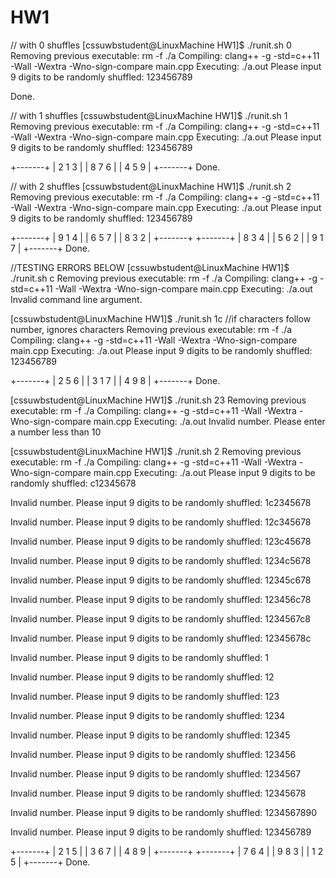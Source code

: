# HW1

// with 0 shuffles
[cssuwbstudent@LinuxMachine HW1]$ ./runit.sh 0
Removing previous executable: rm -f ./a
Compiling: clang++ -g -std=c++11 -Wall -Wextra -Wno-sign-compare main.cpp
Executing: ./a.out
Please input 9 digits to be randomly shuffled: 123456789

Done.

// with 1 shuffles
[cssuwbstudent@LinuxMachine HW1]$ ./runit.sh 1
Removing previous executable: rm -f ./a
Compiling: clang++ -g -std=c++11 -Wall -Wextra -Wno-sign-compare main.cpp
Executing: ./a.out
Please input 9 digits to be randomly shuffled: 123456789

+-------+
| 2 1 3 |
| 8 7 6 |
| 4 5 9 |
+-------+
Done.

// with 2 shuffles
[cssuwbstudent@LinuxMachine HW1]$ ./runit.sh 2
Removing previous executable: rm -f ./a
Compiling: clang++ -g -std=c++11 -Wall -Wextra -Wno-sign-compare main.cpp
Executing: ./a.out
Please input 9 digits to be randomly shuffled: 123456789

+-------+
| 9 1 4 |
| 6 5 7 |
| 8 3 2 |
+-------+
+-------+
| 8 3 4 |
| 5 6 2 |
| 9 1 7 |
+-------+
Done.

//TESTING ERRORS BELOW
[cssuwbstudent@LinuxMachine HW1]$ ./runit.sh c
Removing previous executable: rm -f ./a
Compiling: clang++ -g -std=c++11 -Wall -Wextra -Wno-sign-compare main.cpp
Executing: ./a.out
Invalid command line argument.

[cssuwbstudent@LinuxMachine HW1]$ ./runit.sh 1c //if characters follow number, ignores characters
Removing previous executable: rm -f ./a
Compiling: clang++ -g -std=c++11 -Wall -Wextra -Wno-sign-compare main.cpp
Executing: ./a.out
Please input 9 digits to be randomly shuffled: 123456789

+-------+
| 2 5 6 |
| 3 1 7 |
| 4 9 8 |
+-------+
Done.

[cssuwbstudent@LinuxMachine HW1]$ ./runit.sh 23
Removing previous executable: rm -f ./a
Compiling: clang++ -g -std=c++11 -Wall -Wextra -Wno-sign-compare main.cpp
Executing: ./a.out
Invalid number. Please enter a number less than 10

[cssuwbstudent@LinuxMachine HW1]$ ./runit.sh 2
Removing previous executable: rm -f ./a
Compiling: clang++ -g -std=c++11 -Wall -Wextra -Wno-sign-compare main.cpp
Executing: ./a.out
Please input 9 digits to be randomly shuffled: c12345678

Invalid number. Please input 9 digits to be randomly shuffled: 1c2345678

Invalid number. Please input 9 digits to be randomly shuffled: 12c345678 

Invalid number. Please input 9 digits to be randomly shuffled: 123c45678

Invalid number. Please input 9 digits to be randomly shuffled: 1234c5678

Invalid number. Please input 9 digits to be randomly shuffled: 12345c678 

Invalid number. Please input 9 digits to be randomly shuffled: 123456c78

Invalid number. Please input 9 digits to be randomly shuffled: 1234567c8

Invalid number. Please input 9 digits to be randomly shuffled: 12345678c

Invalid number. Please input 9 digits to be randomly shuffled: 1

Invalid number. Please input 9 digits to be randomly shuffled: 12

Invalid number. Please input 9 digits to be randomly shuffled: 123

Invalid number. Please input 9 digits to be randomly shuffled: 1234

Invalid number. Please input 9 digits to be randomly shuffled: 12345

Invalid number. Please input 9 digits to be randomly shuffled: 123456

Invalid number. Please input 9 digits to be randomly shuffled: 1234567

Invalid number. Please input 9 digits to be randomly shuffled: 12345678

Invalid number. Please input 9 digits to be randomly shuffled: 1234567890

Invalid number. Please input 9 digits to be randomly shuffled: 123456789

+-------+
| 2 1 5 |
| 3 6 7 |
| 4 8 9 |
+-------+
+-------+
| 7 6 4 |
| 9 8 3 |
| 1 2 5 |
+-------+
Done.